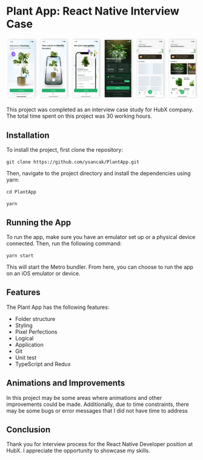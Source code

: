 # Plant App: React Native Interview Case

![Screenshots were taken from the emulator after the project was finished](https://raw.githubusercontent.com/ysancak/PlantApp/main/thumbnail.jpg?token=GHSAT0AAAAAAB6255O6RIK3U46J7S6WTXNIY7SLNMA 'Screenshots were taken from the emulator after the project was finished')

This project was completed as an interview case study for HubX company. The total time spent on this project was 30 working hours.

## Installation

To install the project, first clone the repository:

`git clone https://github.com/ysancak/PlantApp.git`

Then, navigate to the project directory and install the dependencies using yarn:

`cd PlantApp`

`yarn`

## Running the App

To run the app, make sure you have an emulator set up or a physical device connected. Then, run the following command:

`yarn start`

This will start the Metro bundler. From here, you can choose to run the app on an iOS emulator or device.

## Features

The Plant App has the following features:

- Folder structure
- Styling
- Pixel Perfections
- Logical
- Application
- Git
- Unit test
- TypeScript and Redux

## Animations and Improvements

In this project may be some areas where animations and other improvements could be made. Additionally, due to time constraints, there may be some bugs or error messages that I did not have time to address

## Conclusion

Thank you for interview process for the React Native Developer position at HubX. I appreciate the opportunity to showcase my skills.
